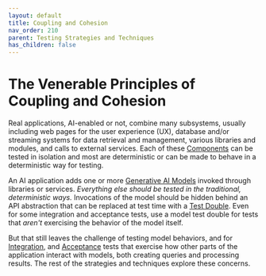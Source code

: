 ```yaml
---
layout: default
title: Coupling and Cohesion
nav_order: 210
parent: Testing Strategies and Techniques
has_children: false
---
```


# The Venerable Principles of Coupling and Cohesion

Real applications, AI-enabled or not, combine many subsystems, usually including web pages for the user experience (UX), database and/or streaming systems for data retrieval and management, various libraries and modules, and calls to external services. Each of these [Components]({{site.baseurl}}/glossary/#component) can be tested in isolation and most are deterministic or can be made to behave in a deterministic way for testing.

An AI application adds one or more [Generative AI Models]({{site.baseurl}}/glossary/#generative-ai-model) invoked through libraries or services. _Everything else should be tested in the traditional, deterministic ways._ Invocations of the model should be hidden behind an API abstraction that can be replaced at test time with a [Test Double]({{site.baseurl}}/glossary/test-double). Even for some integration and acceptance tests, use a model test double for tests that _aren't_ exercising the behavior of the model itself.

But that still leaves the challenge of testing model behaviors, and for [Integration]({{site.baseurl}}/glossary/#integration-test), and [Acceptance]({{site.baseurl}}/glossary/#acceptance-test) tests that exercise how other parts of the application interact with models, both creating queries and processing results. The rest of the strategies and techniques explore these concerns.
